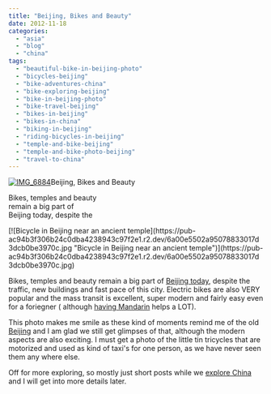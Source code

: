 ```yaml
---
title: "Beijing, Bikes and Beauty"
date: 2012-11-18
categories: 
  - "asia"
  - "blog"
  - "china"
tags: 
  - "beautiful-bike-in-beijing-photo"
  - "bicycles-beijing"
  - "bike-adventures-china"
  - "bike-exploring-beijing"
  - "bike-in-beijing-photo"
  - "bike-travel-beijing"
  - "bikes-in-beijing"
  - "bikes-in-china"
  - "biking-in-beijing"
  - "riding-bicycles-in-beijing"
  - "temple-and-bike-beijing"
  - "temple-and-bike-photo-beijing"
  - "travel-to-china"
---
```


[![IMG_6884](https://pub-ac94b3f306b24c0dba4238943c97f2e1.r2.dev/6a00e5502a95078833017ee5400c79970d.jpg "IMG_6884")](https://pub-ac94b3f306b24c0dba4238943c97f2e1.r2.dev/6a00e5502a95078833017ee5400c79970d.jpg)Beijing, Bikes and Beauty  
  
Bikes, temples and beauty  
remain a big part of  
Beijing today, despite the

<!--more--> [![Bicycle in Beijing near an ancient temple](https://pub-ac94b3f306b24c0dba4238943c97f2e1.r2.dev/6a00e5502a95078833017d3dcb0be3970c.jpg "Bicycle in Beijing near an ancient temple")](https://pub-ac94b3f306b24c0dba4238943c97f2e1.r2.dev/6a00e5502a95078833017d3dcb0be3970c.jpg)  
  
Bikes, temples and beauty remain a big part of [Beijing today](http://soultravelers3new.local/2012/11/forbidden-city-and-beijings-best.html "best of Beijing travel"), despite the traffic, new buildings and fast pace of this city. Electric bikes are also VERY popular and the mass transit is excellent, super modern and fairly easy even for a foriegner ( although [having Mandarin](http://soultravelers3new.local/2012/11/mandarin-immersion-in-china.html "mandarin immersion in China") helps a LOT).  
  
This photo makes me smile as these kind of moments remind me of the old [Beijing](http://soultravelers3new.local/2012/11/yum-loving-the-food-in-beijing.html "beijing travel") and I am glad we still get glimpses of that, although the modern aspects are also exciting. I must get a photo of the little tin tricycles that are motorized and used as kind of taxi's for one person, as we have never seen them any where else.  
  
Off for more exploring, so mostly just short posts while we [explore China](http://soultravelers3new.local/2012/11/china-travel-in-the-autumn.html "China travel") and I will get into more details later.
